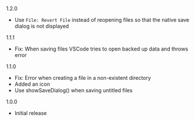 1.2.0
- Use `File: Revert File` instead of reopening files so that the native save dialog is not displayed

1.1.1
- Fix: When saving files VSCode tries to open backed up data and throws error

1.1.0
- Fix: Error when creating a file in a non-existent directory 
- Added an icon
- Use showSaveDialog() when saving untitled files

1.0.0
- Initial release
